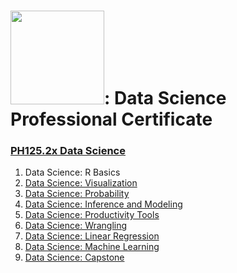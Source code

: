 # <img src="https://raccoongang.com/media/clients/logo-harvardx.png" width="150">: Data Science Professional Certificate
<h3><a href="">PH125.2x Data Science</h3>
<ol>
  <li><a>Data Science: R Basics</li>
  <li><a href="">Data Science: Visualization</li>
  <li><a href="">Data Science: Probability</li>
  <li><a href="">Data Science: Inference and Modeling</li>
  <li><a href="">Data Science: Productivity Tools</li>
  <li><a href="">Data Science: Wrangling</li>
  <li><a href="">Data Science: Linear Regression</li>
  <li><a href="">Data Science: Machine Learning</li>
  <li><a href="">Data Science: Capstone</li>
</ol>
